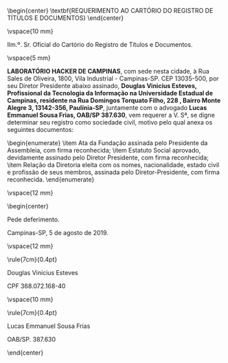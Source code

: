 \begin{center}
\textbf{REQUERIMENTO AO CARTÓRIO DO REGISTRO DE TÍTULOS E DOCUMENTOS}
\end{center}

\vspace{10 mm}

Ilm.º. Sr. Oficial do Cartório do Registro de Títulos e Documentos.

\vspace{5 mm}

**LABORATÓRIO HACKER DE CAMPINAS**, com sede nesta cidade, à Rua Sales de Oliveira, 1800, Vila Industrial - Campinas-SP. CEP 13035-500, por seu Diretor Presidente abaixo assinado, **Douglas Vinicius Esteves, Profissional da Tecnologia da Informação na Universidade Estadual de Campinas, residente na Rua Domingos Torquato Filho, 228 , Bairro Monte Alegre 3, 13142-356, Paulínia-SP**, juntamente com o advogado **Lucas Emmanuel Sousa Frias, OAB/SP 387.630**, vem requerer a V. Sª, se digne determinar seu registro como sociedade civil, motivo pelo qual anexa os seguintes documentos:

\begin{enumerate}
  \item Ata da Fundação assinada pelo Presidente da Assembleia, com firma reconhecida;
  \item Estatuto Social aprovado, devidamente assinado pelo Diretor Presidente, com firma reconhecida;
  \item Relação da Diretoria eleita com os nomes, nacionalidade, estado civil e profissão de seus membros, assinada pelo Diretor-Presidente, com firma reconhecida.
\end{enumerate}

\vspace{12 mm}

\begin{center}

Pede deferimento.

Campinas-SP, 5 de agosto de 2019.

\vspace{12 mm}

\rule{7cm}{0.4pt}

Douglas Vinicius Esteves

CPF 368.072.168-40

\vspace{10 mm}

\rule{7cm}{0.4pt}

Lucas Emmanuel Sousa Frias

OAB/SP. 387.630

\end{center}
